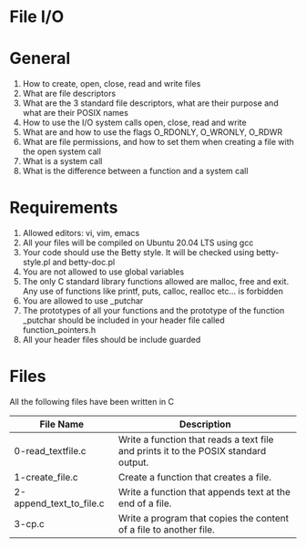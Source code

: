 # File I/O

# General
1. How to create, open, close, read and write files
2. What are file descriptors
3. What are the 3 standard file descriptors, what are their purpose and what are their POSIX names
4. How to use the I/O system calls open, close, read and write
5. What are and how to use the flags O\_RDONLY, O\_WRONLY, O\_RDWR
6. What are file permissions, and how to set them when creating a file with the open system call
7. What is a system call
8. What is the difference between a function and a system call

# Requirements
1. Allowed editors: vi, vim, emacs
2. All your files will be compiled on Ubuntu 20.04 LTS using gcc
3. Your code should use the Betty style. It will be checked using betty-style.pl and betty-doc.pl
4. You are not allowed to use global variables
5. The only C standard library functions allowed are malloc, free and exit. Any use of functions like printf, puts, calloc, realloc etc… is forbidden
6. You are allowed to use \_putchar
7. The prototypes of all your functions and the prototype of the function \_putchar should be included in your header file called function\_pointers.h
8. All your header files should be include guarded

# Files
All the following files have been written in C

| File Name  | Description  |
|----------- | ------------ |
| 0-read\_textfile.c  | Write a function that reads a text file and prints it to the POSIX standard output. |
| 1-create\_file.c | Create a function that creates a file. |
| 2-append\_text\_to\_file.c | Write a function that appends text at the end of a file. |
| 3-cp.c | Write a program that copies the content of a file to another file. |
